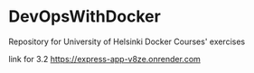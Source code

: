 # DevOpsWithDocker
Repository for University of Helsinki Docker Courses' exercises

link for 3.2 https://express-app-v8ze.onrender.com
